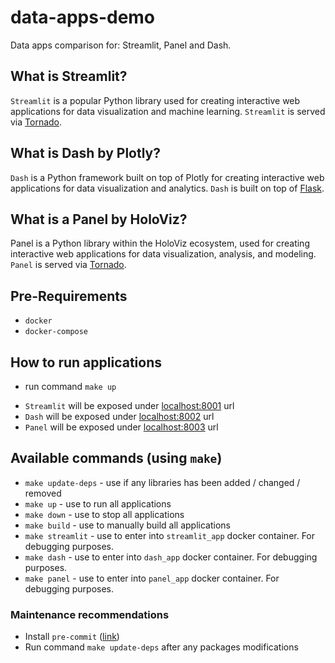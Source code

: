 # data-apps-demo
Data apps comparison for: Streamlit, Panel and Dash.

## What is Streamlit?
`Streamlit` is a popular Python library used for creating interactive web applications for data visualization and machine learning. `Streamlit` is served via [Tornado](https://www.tornadoweb.org/en/stable/).

## What is Dash by Plotly?
`Dash` is a Python framework built on top of Plotly for creating interactive web applications for data visualization and analytics. `Dash` is built on top of [Flask](https://flask.palletsprojects.com/en).

## What is a Panel by HoloViz?
Panel is a Python library within the HoloViz ecosystem, used for creating interactive web applications for data visualization, analysis, and modeling. `Panel` is served via [Tornado](https://www.tornadoweb.org/en/stable/).

## Pre-Requirements
* `docker`
* `docker-compose`

## How to run applications
* run command `make up`
+ `Streamlit` will be exposed under [localhost:8001](http://localhost:8001) url
+ `Dash` will be exposed under [localhost:8002](http://localhost:8002) url
+ `Panel` will be exposed under [localhost:8003](http://localhost:8003) url

## Available commands (using `make`)
* `make update-deps` - use if any libraries has been added / changed / removed
* `make up` - use to run all applications
* `make down` - use to stop all applications
* `make build` - use to manually build all applications
* `make streamlit` - use to enter into `streamlit_app` docker container. For debugging purposes.
* `make dash` - use to enter into `dash_app` docker container. For debugging purposes.
* `make panel` - use to enter into `panel_app` docker container. For debugging purposes.

### Maintenance recommendations
* Install `pre-commit` ([link](https://pre-commit.com/))
* Run command `make update-deps` after any packages modifications
